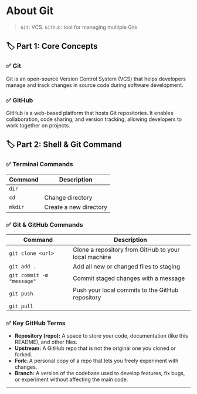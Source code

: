 # About Git

> `Git`: VCS. `Github`: tool for managing multiple Gits

## 🏷️ Part 1: Core Concepts

### ✅ Git

Git is an open-source Version Control System (VCS) that helps developers manage and track changes in source code during software development.

### ✅ GitHub

GitHub is a web-based platform that hosts Git repositories. It enables collaboration, code sharing, and version tracking, allowing developers to work together on projects.

## 🏷️ Part 2: Shell & Git Command

### ✅ Terminal Commands

| Command | Description            |
| ------- | ---------------------- |
| `dir`   |                        |
| `cd`    | Change directory       |
| `mkdir` | Create a new directory |

### ✅ Git & GitHub Commands

| Command                   | Description                                          |
| ------------------------- | ---------------------------------------------------- |
| `git clone <url>`         | Clone a repository from GitHub to your local machine |
| `git add .`               | Add all new or changed files to staging              |
| `git commit -m "message"` | Commit staged changes with a message                 |
| `git push`                | Push your local commits to the GitHub repository     |
| `git pull`                |                                                      |

### ✅ Key GitHub Terms

- **Repository (repo):** A space to store your code, documentation (like this README), and other files.
- **Upstream:** A GitHub repo that is not the original one you cloned or forked.
- **Fork:** A personal copy of a repo that lets you freely experiment with changes.
- **Branch:** A version of the codebase used to develop features, fix bugs, or experiment without affecting the main code.

---
